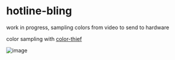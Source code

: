 # hotline-bling

work in progress, sampling colors from video to send to hardware

color sampling with [color-thief](https://github.com/lokesh/color-thief) 

![image](https://www.dropbox.com/s/plhyz53o6ukhzlm/colors.gif?rawa=1)

